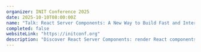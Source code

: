 ```yaml
---
organizer: INIT Conference 2025
date: 2025-10-10T08:00:00Z
name: "Talk: React Server Components: A New Way to Build Fast and Interactive Web Apps"
completed: false
websiteLink: "https://initconf.org"
description: "Discover React Server Components: render React components on the server, stream them to the client, and build rich, interactive web interfaces with minimal client-side code. Learn how they work, and their benefits over traditional approaches, see real-world examples, and get best practices for adopting them in your projects."
---
```

